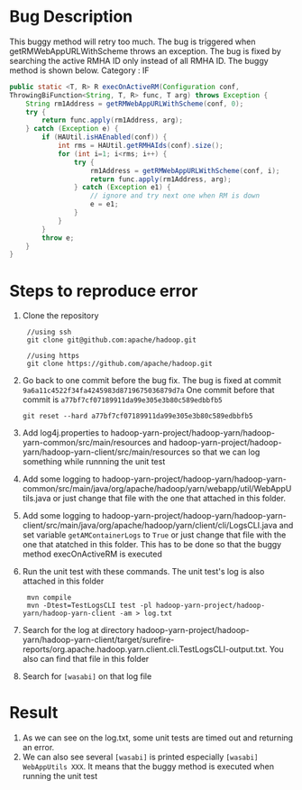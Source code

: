 # Bug Description
This buggy method will retry too much. The bug is triggered when getRMWebAppURLWithScheme throws an exception. The bug is fixed by searching the active RMHA ID only instead of all RMHA ID. The buggy method is shown below.
Category : IF
```java
public static <T, R> R execOnActiveRM(Configuration conf,
ThrowingBiFunction<String, T, R> func, T arg) throws Exception {
    String rm1Address = getRMWebAppURLWithScheme(conf, 0);
    try {
        return func.apply(rm1Address, arg);
    } catch (Exception e) {
        if (HAUtil.isHAEnabled(conf)) {
            int rms = HAUtil.getRMHAIds(conf).size();
            for (int i=1; i<rms; i++) {
                try {
                    rm1Address = getRMWebAppURLWithScheme(conf, i);
                    return func.apply(rm1Address, arg);
                } catch (Exception e1) {
                    // ignore and try next one when RM is down
                    e = e1;
                }
            }
        }
        throw e;
    }
}
```
# Steps to reproduce error
1. Clone the repository

        //using ssh
        git clone git@github.com:apache/hadoop.git

        //using https
        git clone https://github.com/apache/hadoop.git
2.  Go back to one commit before the bug fix.
    The bug is fixed at commit `9a6a11c4522f34fa4245983d8719675036879d7a`
    One commit before that commit is `a77bf7cf07189911da99e305e3b80c589edbbfb5`

        git reset --hard a77bf7cf07189911da99e305e3b80c589edbbfb5
3. Add log4j.properties to hadoop-yarn-project/hadoop-yarn/hadoop-yarn-common/src/main/resources and hadoop-yarn-project/hadoop-yarn/hadoop-yarn-client/src/main/resources so that we can log something while runnning the unit test
4. Add some logging to hadoop-yarn-project/hadoop-yarn/hadoop-yarn-common/src/main/java/org/apache/hadoop/yarn/webapp/util/WebAppUtils.java or just change that file with the one that attached in this folder.
5. Add some logging to hadoop-yarn-project/hadoop-yarn/hadoop-yarn-client/src/main/java/org/apache/hadoop/yarn/client/cli/LogsCLI.java and set variable `getAMContainerLogs` to `True` or just change that file with the one that atatched in this folder. This has to be done so that the buggy method execOnActiveRM is executed
5. Run the unit test with these commands. The unit test's log is also attached in this folder

        mvn compile
        mvn -Dtest=TestLogsCLI test -pl hadoop-yarn-project/hadoop-yarn/hadoop-yarn-client -am > log.txt
        
6. Search for the log at directory hadoop-yarn-project/hadoop-yarn/hadoop-yarn-client/target/surefire-reports/org.apache.hadoop.yarn.client.cli.TestLogsCLI-output.txt. You also can find that file in this folder
7. Search for `[wasabi]` on that log file

# Result
1. As we can see on the log.txt, some unit tests are timed out and returning an error.
2. We can also see several `[wasabi]` is printed especially `[wasabi] WebAppUtils XXX`. It means that the buggy method is executed when running the unit test